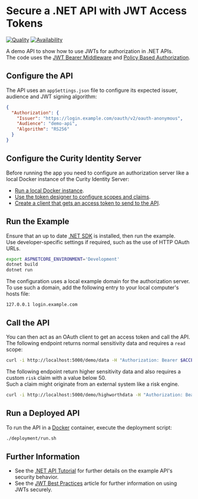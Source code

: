 # Secure a .NET API with JWT Access Tokens

[![Quality](https://img.shields.io/badge/quality-demo-red)](https://curity.io/resources/code-examples/status/)
[![Availability](https://img.shields.io/badge/availability-source-blue)](https://curity.io/resources/code-examples/status/)

A demo API to show how to use JWTs for authorization in .NET APIs.\
The code uses the [JWT Bearer Middleware](https://learn.microsoft.com/en-us/aspnet/core/security/authentication/configure-jwt-bearer-authentication) and [Policy Based Authorization](https://learn.microsoft.com/en-us/aspnet/core/security/authorization/policies).

## Configure the API

The API uses an `appSettings.json` file to configure its expected issuer, audience and JWT signing algorithm:

```json
{
  "Authorization": {
    "Issuer": "https://login.example.com/oauth/v2/oauth-anonymous",
    "Audience": "demo-api",
    "Algorithm": "RS256"
  }
}
```

## Configure the Curity Identity Server

Before running the app you need to configure an authorization server like a local Docker instance of the Curity Identity Server:

- [Run a local Docker instance](https://curity.io/resources/learn/run-curity-docker/).
- [Use the token designer to configure scopes and claims](https://curity.io/resources/learn/token-designer/).
- [Create a client that gets an access token to send to the API](https://curity.io/resources/learn/configure-client/).

## Run the Example

Ensure that an up to date [.NET SDK](https://dotnet.microsoft.com/en-us/download) is installed, then run the example.\
Use developer-specific settings if required, such as the use of HTTP OAuth URLs.

```bash
export ASPNETCORE_ENVIRONMENT='Development'
dotnet build
dotnet run
```

The configuration uses a local example domain for the authorization server.\
To use such a domain, add the following entry to your local computer's hosts file:

```text
127.0.0.1 login.example.com
```

## Call the API

You can then act as an OAuth client to get an access token and call the API.\
The following endpoint returns normal sensitivity data and requires a `read` scope:

```bash
curl -i http://localhost:5000/demo/data -H "Authorization: Bearer $ACCESS_TOKEN"
```

The following endpoint return higher sensitivity data and also requires a custom `risk` claim with a value below 50.\
Such a claim might originate from an external system like a risk engine.

```bash
curl -i http://localhost:5000/demo/highworthdata -H "Authorization: Bearer $ACCESS_TOKEN"
```

## Run a Deployed API

To run the API in a [Docker](https://docs.docker.com/engine/install/) container, execute the deployment script:

```bash
./deployment/run.sh
```

## Further Information

- See the [.NET API Tutorial](https://curity.io/resources/learn/dotnet-api) for further details on the example API's security behavior.
- See the [JWT Best Practices](https://curity.io/resources/learn/jwt-best-practices/) article for further information on using JWTs securely.
